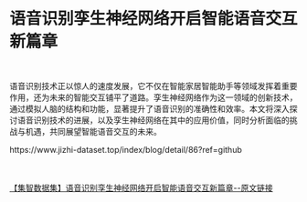 <h1>语音识别孪生神经网络开启智能语音交互新篇章</h1><br /><p>语音识别技术正以惊人的速度发展，它不仅在智能家居智能助手等领域发挥着重要作用，还为未来的智能交互铺平了道路。孪生神经网络作为这一领域的创新技术，通过模拟人脑的结构和功能，显著提升了语音识别的准确性和效率。本文将深入探讨语音识别技术的进展，以及孪生神经网络在其中的应用价值，同时分析面临的挑战与机遇，共同展望智能语音交互的未来。</p><p>https://www.jizhi-dataset.top/index/blog/detail/86?ref=github</p><br /><br /><a href="https://www.jizhi-dataset.top/index/blog/detail/86?ref=github" target="_blank">【集智数据集】语音识别孪生神经网络开启智能语音交互新篇章--原文链接</a>
